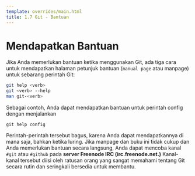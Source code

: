 ```yaml
---
template: overrides/main.html
title: 1.7 Git - Bantuan
---
```


# Mendapatkan Bantuan

Jika Anda memerlukan bantuan ketika menggunakan Git, ada tiga cara untuk mendapatkan halaman petunjuk bantuan (`manual page` atau manpage) untuk sebarang perintah Git:

```bash
git help <verb>
git <verb> --help
man git-<verb>
```

Sebagai contoh, Anda dapat mendapatkan bantuan untuk perintah config dengan menjalankan
```
git help config
```
Perintah-perintah tersebut bagus, karena Anda dapat mendapatkannya di mana saja, bahkan ketika luring. Jika manpage dan buku ini tidak cukup dan Anda memerlukan bantuan secara langsung, Anda dapat mencoba kanal `#git` atau `#github` pada **server Freenode IRC (irc.freenode.net.)** Kanal-kanal tersebut diisi oleh ratusan orang yang sangat memahami tentang Git secara rutin dan seringkali bersedia untuk membantu.